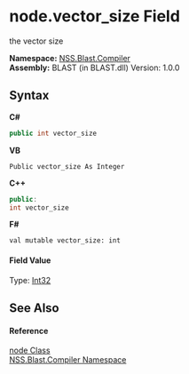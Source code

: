 # node.vector_size Field
 

the vector size

**Namespace:**&nbsp;<a href="26a25caa-f50b-92ad-f15c-dbb9db1493ae">NSS.Blast.Compiler</a><br />**Assembly:**&nbsp;BLAST (in BLAST.dll) Version: 1.0.0

## Syntax

**C#**<br />
``` C#
public int vector_size
```

**VB**<br />
``` VB
Public vector_size As Integer
```

**C++**<br />
``` C++
public:
int vector_size
```

**F#**<br />
``` F#
val mutable vector_size: int
```


#### Field Value
Type: <a href="https://docs.microsoft.com/dotnet/api/system.int32" target="_blank" rel="noopener noreferrer">Int32</a>

## See Also


#### Reference
<a href="7dc9b7e9-64ad-f224-ae1a-4e6639739f56">node Class</a><br /><a href="26a25caa-f50b-92ad-f15c-dbb9db1493ae">NSS.Blast.Compiler Namespace</a><br />